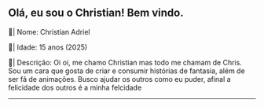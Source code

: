 Olá, eu sou o Christian! Bem vindo.
---------------------------------------------------------------------------------------------
💫| Nome: Christian Adriel

💫| Idade: 15 anos (2025)

💫| Descrição: Oi oi, me chamo Christian mas todo me chamam de Chris. Sou um cara que gosta de criar e consumir
histórias de fantasia, além de ser fã de animações. Busco ajudar os outros como eu puder, afinal a felicidade dos
outros é a minha felcidade

---------------------------------------------------------------------------------------------

